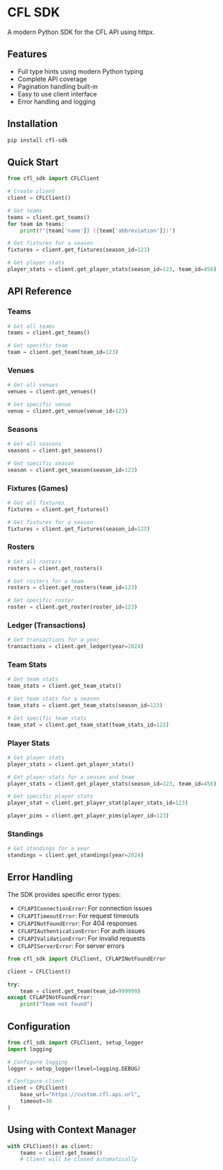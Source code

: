 # CFL SDK

A modern Python SDK for the CFL API using httpx.

## Features

- Full type hints using modern Python typing
- Complete API coverage
- Pagination handling built-in
- Easy to use client interface
- Error handling and logging

## Installation

```bash
pip install cfl-sdk
```

## Quick Start

```python
from cfl_sdk import CFLClient

# Create client
client = CFLClient()

# Get teams
teams = client.get_teams()
for team in teams:
    print(f"{team['name']} ({team['abbreviation']})")

# Get fixtures for a season
fixtures = client.get_fixtures(season_id=123)

# Get player stats
player_stats = client.get_player_stats(season_id=123, team_id=456)
```

## API Reference

### Teams

```python
# Get all teams
teams = client.get_teams()

# Get specific team
team = client.get_team(team_id=123)
```

### Venues

```python
# Get all venues
venues = client.get_venues()

# Get specific venue
venue = client.get_venue(venue_id=123)
```

### Seasons

```python
# Get all seasons
seasons = client.get_seasons()

# Get specific season
season = client.get_season(season_id=123)
```

### Fixtures (Games)

```python
# Get all fixtures
fixtures = client.get_fixtures()

# Get fixtures for a season
fixtures = client.get_fixtures(season_id=123)
```

### Rosters

```python
# Get all rosters
rosters = client.get_rosters()

# Get rosters for a team
rosters = client.get_rosters(team_id=123)

# Get specific roster
roster = client.get_roster(roster_id=123)
```

### Ledger (Transactions)

```python
# Get transactions for a year
transactions = client.get_ledger(year=2024)
```

### Team Stats

```python
# Get team stats
team_stats = client.get_team_stats()

# Get team stats for a season
team_stats = client.get_team_stats(season_id=123)

# Get specific team stats
team_stat = client.get_team_stat(team_stats_id=123)
```

### Player Stats

```python
# Get player stats
player_stats = client.get_player_stats()

# Get player stats for a season and team
player_stats = client.get_player_stats(season_id=123, team_id=456)

# Get specific player stats
player_stat = client.get_player_stat(player_stats_id=123)

player_pims = client.get_player_pims(player_id=123)
```

### Standings

```python
# Get standings for a year
standings = client.get_standings(year=2024)
```

## Error Handling

The SDK provides specific error types:

- `CFLAPIConnectionError`: For connection issues
- `CFLAPITimeoutError`: For request timeouts
- `CFLAPINotFoundError`: For 404 responses
- `CFLAPIAuthenticationError`: For auth issues
- `CFLAPIValidationError`: For invalid requests
- `CFLAPIServerError`: For server errors

```python
from cfl_sdk import CFLClient, CFLAPINotFoundError

client = CFLClient()

try:
    team = client.get_team(team_id=999999)
except CFLAPINotFoundError:
    print("Team not found")
```

## Configuration

```python
from cfl_sdk import CFLClient, setup_logger
import logging

# Configure logging
logger = setup_logger(level=logging.DEBUG)

# Configure client
client = CFLClient(
    base_url="https://custom.cfl.api.url",
    timeout=30
)
```

## Using with Context Manager

```python
with CFLClient() as client:
    teams = client.get_teams()
    # Client will be closed automatically
```
